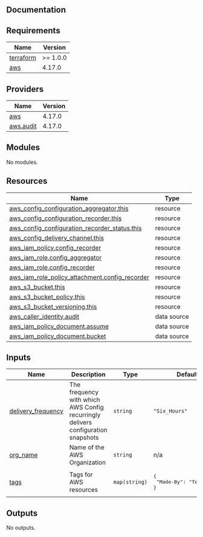## Documentation

<!-- BEGINNING OF PRE-COMMIT-TERRAFORM DOCS HOOK -->
## Requirements

| Name | Version |
|------|---------|
| <a name="requirement_terraform"></a> [terraform](#requirement\_terraform) | >= 1.0.0 |
| <a name="requirement_aws"></a> [aws](#requirement\_aws) | 4.17.0 |

## Providers

| Name | Version |
|------|---------|
| <a name="provider_aws"></a> [aws](#provider\_aws) | 4.17.0 |
| <a name="provider_aws.audit"></a> [aws.audit](#provider\_aws.audit) | 4.17.0 |

## Modules

No modules.

## Resources

| Name | Type |
|------|------|
| [aws_config_configuration_aggregator.this](https://registry.terraform.io/providers/hashicorp/aws/4.17.0/docs/resources/config_configuration_aggregator) | resource |
| [aws_config_configuration_recorder.this](https://registry.terraform.io/providers/hashicorp/aws/4.17.0/docs/resources/config_configuration_recorder) | resource |
| [aws_config_configuration_recorder_status.this](https://registry.terraform.io/providers/hashicorp/aws/4.17.0/docs/resources/config_configuration_recorder_status) | resource |
| [aws_config_delivery_channel.this](https://registry.terraform.io/providers/hashicorp/aws/4.17.0/docs/resources/config_delivery_channel) | resource |
| [aws_iam_policy.config_recorder](https://registry.terraform.io/providers/hashicorp/aws/4.17.0/docs/resources/iam_policy) | resource |
| [aws_iam_role.config_aggregator](https://registry.terraform.io/providers/hashicorp/aws/4.17.0/docs/resources/iam_role) | resource |
| [aws_iam_role.config_recorder](https://registry.terraform.io/providers/hashicorp/aws/4.17.0/docs/resources/iam_role) | resource |
| [aws_iam_role_policy_attachment.config_recorder](https://registry.terraform.io/providers/hashicorp/aws/4.17.0/docs/resources/iam_role_policy_attachment) | resource |
| [aws_s3_bucket.this](https://registry.terraform.io/providers/hashicorp/aws/4.17.0/docs/resources/s3_bucket) | resource |
| [aws_s3_bucket_policy.this](https://registry.terraform.io/providers/hashicorp/aws/4.17.0/docs/resources/s3_bucket_policy) | resource |
| [aws_s3_bucket_versioning.this](https://registry.terraform.io/providers/hashicorp/aws/4.17.0/docs/resources/s3_bucket_versioning) | resource |
| [aws_caller_identity.audit](https://registry.terraform.io/providers/hashicorp/aws/4.17.0/docs/data-sources/caller_identity) | data source |
| [aws_iam_policy_document.assume](https://registry.terraform.io/providers/hashicorp/aws/4.17.0/docs/data-sources/iam_policy_document) | data source |
| [aws_iam_policy_document.bucket](https://registry.terraform.io/providers/hashicorp/aws/4.17.0/docs/data-sources/iam_policy_document) | data source |

## Inputs

| Name | Description | Type | Default | Required |
|------|-------------|------|---------|:--------:|
| <a name="input_delivery_frequency"></a> [delivery\_frequency](#input\_delivery\_frequency) | The frequency with which AWS Config recurringly delivers configuration snapshots | `string` | `"Six_Hours"` | no |
| <a name="input_org_name"></a> [org\_name](#input\_org\_name) | Name of the AWS Organization | `string` | n/a | yes |
| <a name="input_tags"></a> [tags](#input\_tags) | Tags for AWS resources | `map(string)` | <pre>{<br>  "Made-By": "Terraform"<br>}</pre> | no |

## Outputs

No outputs.
<!-- END OF PRE-COMMIT-TERRAFORM DOCS HOOK -->
